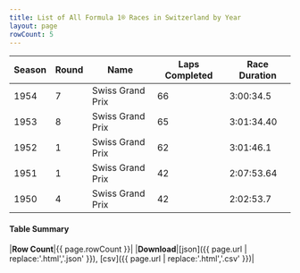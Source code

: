 ```yaml
---
title: List of All Formula 1® Races in Switzerland by Year
layout: page
rowCount: 5
---
```


| Season | Round | Name | Laps Completed | Race Duration |
|--|--|--|--|--|
| 1954 | 7 | Swiss Grand Prix | 66 | 3:00:34.5 |
| 1953 | 8 | Swiss Grand Prix | 65 | 3:01:34.40 |
| 1952 | 1 | Swiss Grand Prix | 62 | 3:01:46.1 |
| 1951 | 1 | Swiss Grand Prix | 42 | 2:07:53.64 |
| 1950 | 4 | Swiss Grand Prix | 42 | 2:02:53.7 |

#### Table Summary

|**Row Count**|{{ page.rowCount }}|
|**Download**|[json]({{ page.url | replace:'.html','.json' }}), [csv]({{ page.url | replace:'.html','.csv' }})|

